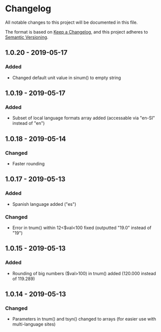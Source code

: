 # Changelog
All notable changes to this project will be documented in this file.

The format is based on [Keep a Changelog](https://keepachangelog.com/en/1.0.0/),
and this project adheres to [Semantic Versioning](https://semver.org/spec/v2.0.0.html).


## 1.0.20 - 2019-05-17
### Added
- Changed default unit value in sinum() to empty string


## 1.0.19 - 2019-05-17
### Added
- Subset of local language formats array added (accessable via "en-SI" instead of "en")


## 1.0.18 - 2019-05-14
### Changed 
- Faster rounding 


## 1.0.17 - 2019-05-13
### Added
- Spanish language added ("es")

### Changed
- Error in tnum() within 12<$val<100 fixed (outputted "19.0" instead of "19")


## 1.0.15 - 2019-05-13
### Added
- Rounding of big numbers ($val>100) in tnum() added (120.000 instead of 119.289)


## 1.0.14 - 2019-05-13
### Changed
- Parameters in tnum() and tsyn() changed to arrays (for easier use with multi-language sites)


